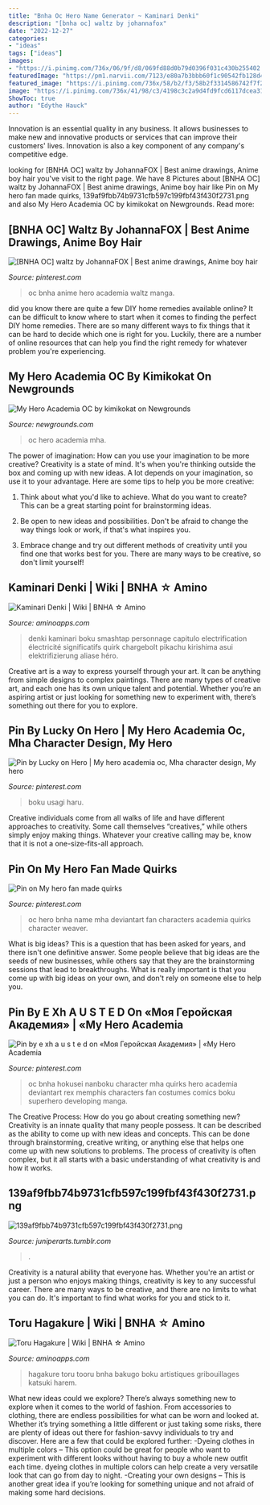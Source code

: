 ```yaml
---
title: "Bnha Oc Hero Name Generator ~ Kaminari Denki"
description: "[bnha oc] waltz by johannafox"
date: "2022-12-27"
categories:
- "ideas"
tags: ["ideas"]
images:
- "https://i.pinimg.com/736x/06/9f/d8/069fd88d0b79d0396f031c430b255402.jpg"
featuredImage: "https://pm1.narvii.com/7123/e80a7b3bbb60f1c90542fb128d49182ab546531fr1-720-1280v2_hq.jpg"
featured_image: "https://i.pinimg.com/736x/58/b2/f3/58b2f3314586742f7f2dd412d5c381d4.jpg"
image: "https://i.pinimg.com/736x/41/98/c3/4198c3c2a9d4fd9fcd6117dcea314ea1.jpg"
ShowToc: true
author: "Edythe Hauck"
---
```



Innovation is an essential quality in any business. It allows businesses to make new and innovative products or services that can improve their customers' lives. Innovation is also a key component of any company's competitive edge.

	

		
looking for [BNHA OC] waltz by JohannaFOX | Best anime drawings, Anime boy hair you've visit to the right page. We have 8 Pictures about [BNHA OC] waltz by JohannaFOX | Best anime drawings, Anime boy hair like Pin on My hero fan made quirks, 139af9fbb74b9731cfb597c199fbf43f430f2731.png and also My Hero Academia OC by kimikokat on Newgrounds. Read more:
		
    
## [BNHA OC] Waltz By JohannaFOX | Best Anime Drawings, Anime Boy Hair

<img loading=lazy src="https://i.pinimg.com/736x/65/33/90/65339054d76c48697a5c34701ca30b4b.jpg" onerror="this.onerror=null;this.src='https://tse1.mm.bing.net/th?id=OIP.VcPU1WYAK5s0ktLAc_DieQHaEI&amp;pid=15.1';" alt="[BNHA OC] waltz by JohannaFOX | Best anime drawings, Anime boy hair">

_Source: pinterest.com_

>oc bnha anime hero academia waltz manga. 

	

did you know there are quite a few DIY home remedies available online?
It can be difficult to know where to start when it comes to finding the perfect DIY home remedies. There are so many different ways to fix things that it can be hard to decide which one is right for you. Luckily, there are a number of online resources that can help you find the right remedy for whatever problem you're experiencing.

    
## My Hero Academia OC By Kimikokat On Newgrounds

<img loading=lazy src="https://art.ngfiles.com/medium_views/604000/604362_kimikokat_my-hero-academia-oc.png?f1523747064" onerror="this.onerror=null;this.src='https://tse2.mm.bing.net/th?id=OIP.fEG6s_cdBmb06dLAW0pnYgHaJ8&amp;pid=15.1';" alt="My Hero Academia OC by kimikokat on Newgrounds">

_Source: newgrounds.com_

>oc hero academia mha. 

	

The power of imagination: How can you use your imagination to be more creative?
Creativity is a state of mind. It's when you're thinking outside the box and coming up with new ideas. A lot depends on your imagination, so use it to your advantage. Here are some tips to help you be more creative:
1. Think about what you'd like to achieve. What do you want to create? This can be a great starting point for brainstorming ideas.

2. Be open to new ideas and possibilities. Don't be afraid to change the way things look or work, if that's what inspires you.

3. Embrace change and try out different methods of creativity until you find one that works best for you. There are many ways to be creative, so don't limit yourself!

    
## Kaminari Denki | Wiki | BNHA ☆ Amino

<img loading=lazy src="https://pm1.narvii.com/6781/1bfa5306b9fe159de95e63f377e22691ab205811v2_hq.jpg" onerror="this.onerror=null;this.src='https://tse4.mm.bing.net/th?id=OIP.ttY5QUPoKx0tIVCLsg--5AHaMx&amp;pid=15.1';" alt="Kaminari Denki | Wiki | BNHA ☆ Amino">

_Source: aminoapps.com_

>denki kaminari boku smashtap personnage capitulo electrification électricité significatifs quirk chargebolt pikachu kirishima asui elektrifizierung aliase héro. 

	

Creative art is a way to express yourself through your art. It can be anything from simple designs to complex paintings. There are many types of creative art, and each one has its own unique talent and potential. Whether you’re an aspiring artist or just looking for something new to experiment with, there’s something out there for you to explore.

    
## Pin By Lucky On Hero | My Hero Academia Oc, Mha Character Design, My Hero

<img loading=lazy src="https://i.pinimg.com/736x/06/9f/d8/069fd88d0b79d0396f031c430b255402.jpg" onerror="this.onerror=null;this.src='https://tse4.mm.bing.net/th?id=OIP.eXUHiONUZwTCqfLQc0ZlJAHaL3&amp;pid=15.1';" alt="Pin by Lucky on Hero | My hero academia oc, Mha character design, My hero">

_Source: pinterest.com_

>boku usagi haru. 

	

Creative individuals come from all walks of life and have different approaches to creativity. Some call themselves “creatives,” while others simply enjoy making things. Whatever your creative calling may be, know that it is not a one-size-fits-all approach.

    
## Pin On My Hero Fan Made Quirks

<img loading=lazy src="https://i.pinimg.com/736x/41/98/c3/4198c3c2a9d4fd9fcd6117dcea314ea1.jpg" onerror="this.onerror=null;this.src='https://tse4.mm.bing.net/th?id=OIP.KKPhQR7tJ0cROOv45bcvxgHaFb&amp;pid=15.1';" alt="Pin on My hero fan made quirks">

_Source: pinterest.com_

>oc hero bnha name mha deviantart fan characters academia quirks character weaver. 

	

What is big ideas?
This is a question that has been asked for years, and there isn't one definitive answer. Some people believe that big ideas are the seeds of new businesses, while others say that they are the brainstorming sessions that lead to breakthroughs. What is really important is that you come up with big ideas on your own, and don't rely on someone else to help you.

    
## Pin By E Xh A U S T E D On «Моя Геройская Академия» | «My Hero Academia

<img loading=lazy src="https://i.pinimg.com/736x/58/b2/f3/58b2f3314586742f7f2dd412d5c381d4.jpg" onerror="this.onerror=null;this.src='https://tse3.mm.bing.net/th?id=OIP.O3KV21rJq-A0m5QK3C9VKAHaJ7&amp;pid=15.1';" alt="Pin by e xh a u s t e d on «Моя Геройская Академия» | «My Hero Academia">

_Source: pinterest.com_

>oc bnha hokusei nanboku character mha quirks hero academia deviantart rex memphis characters fan costumes comics boku superhero developing manga. 

	

The Creative Process: How do you go about creating something new?
Creativity is an innate quality that many people possess. It can be described as the ability to come up with new ideas and concepts. This can be done through brainstorming, creative writing, or anything else that helps one come up with new solutions to problems. The process of creativity is often complex, but it all starts with a basic understanding of what creativity is and how it works.

    
## 139af9fbb74b9731cfb597c199fbf43f430f2731.png

<img loading=lazy src="https://64.media.tumblr.com/140b68510b77e52e9aaa21dafd882527/5b5e6749b8636801-d1/s1280x1920/139af9fbb74b9731cfb597c199fbf43f430f2731.png" onerror="this.onerror=null;this.src='https://tse1.mm.bing.net/th?id=OIP.y21NqVgjRKrEPmgzVXdIvQHaGt&amp;pid=15.1';" alt="139af9fbb74b9731cfb597c199fbf43f430f2731.png">

_Source: juniperarts.tumblr.com_

>. 

	

Creativity is a natural ability that everyone has. Whether you're an artist or just a person who enjoys making things, creativity is key to any successful career. There are many ways to be creative, and there are no limits to what you can do. It's important to find what works for you and stick to it.

    
## Toru Hagakure | Wiki | BNHA ☆ Amino

<img loading=lazy src="https://pm1.narvii.com/7123/e80a7b3bbb60f1c90542fb128d49182ab546531fr1-720-1280v2_hq.jpg" onerror="this.onerror=null;this.src='https://tse2.mm.bing.net/th?id=OIP.9Fk0fWIJGwPVLHbHLf6z8QHaNK&amp;pid=15.1';" alt="Toru Hagakure | Wiki | BNHA ☆ Amino">

_Source: aminoapps.com_

>hagakure toru tooru bnha bakugo boku artistiques gribouillages katsuki harem. 

	

What new ideas could we explore?
There’s always something new to explore when it comes to the world of fashion. From accessories to clothing, there are endless possibilities for what can be worn and looked at. Whether it’s trying something a little different or just taking some risks, there are plenty of ideas out there for fashion-savvy individuals to try and discover. Here are a few that could be explored further: 
-Dyeing clothes in multiple colors – This option could be great for people who want to experiment with different looks without having to buy a whole new outfit each time. dyeing clothes in multiple colors can help create a very versatile look that can go from day to night. 
-Creating your own designs – This is another great idea if you’re looking for something unique and not afraid of making some hard decisions.

